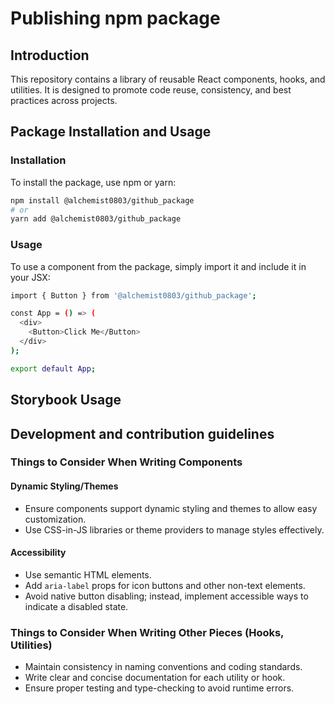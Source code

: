 # Publishing npm package

## Introduction

This repository contains a library of reusable React components, hooks, and utilities. It is designed to promote code reuse, consistency, and best practices across projects.

## Package Installation and Usage

### Installation

To install the package, use npm or yarn:

```bash
npm install @alchemist0803/github_package
# or
yarn add @alchemist0803/github_package
```

### Usage

To use a component from the package, simply import it and include it in your JSX:

```bash
import { Button } from '@alchemist0803/github_package';

const App = () => (
  <div>
    <Button>Click Me</Button>
  </div>
);

export default App;
```

## Storybook Usage

## Development and contribution guidelines

### Things to Consider When Writing Components

#### Dynamic Styling/Themes

- Ensure components support dynamic styling and themes to allow easy customization.
- Use CSS-in-JS libraries or theme providers to manage styles effectively.

#### Accessibility

- Use semantic HTML elements.
- Add `aria-label` props for icon buttons and other non-text elements.
- Avoid native button disabling; instead, implement accessible ways to indicate a disabled state.

### Things to Consider When Writing Other Pieces (Hooks, Utilities)

- Maintain consistency in naming conventions and coding standards.
- Write clear and concise documentation for each utility or hook.
- Ensure proper testing and type-checking to avoid runtime errors.
